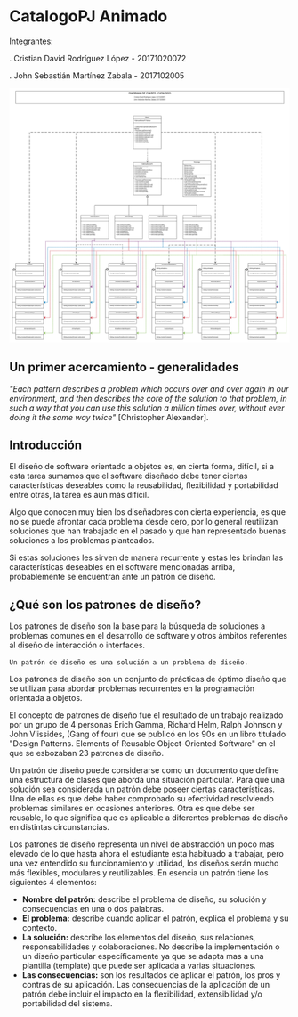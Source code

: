 # CatalogoPJ Animado 

Integrantes: 

. Cristian David Rodríguez López - 20171020072 

. John Sebastián Martínez Zabala - 2017102005

![catalogo](https://github.com/cristianrodriguez05/CatalogoPJAnimado/blob/master/diagramas/Diagrama%20general.png)

## Un primer acercamiento - generalidades

*"Each pattern describes a problem which occurs over and over again in our environment, and then describes the core of the solution to that problem, in such a way that you can use this solution a million times over, without ever doing it the same way twice"* [Christopher Alexander].

## Introducción

El diseño de software orientado a objetos es, en cierta forma, difícil, si a esta tarea sumamos que el software diseñado debe tener ciertas características deseables como la reusabilidad, flexibilidad y portabilidad entre otras, la tarea es aun más difícil.

Algo que conocen muy bien los diseñadores con cierta experiencia, es que no se puede afrontar cada problema desde cero, por lo general reutilizan soluciones que han trabajado en el pasado y que han representado buenas soluciones a los problemas planteados.

Si estas soluciones les sirven de manera  recurrente y  estas les brindan las características deseables en el software mencionadas arriba, probablemente se encuentran ante un patrón de diseño.

## ¿Qué son los patrones de diseño?
Los patrones de diseño son la base para la búsqueda de soluciones a problemas comunes en el desarrollo de software y otros ámbitos referentes al diseño de interacción o interfaces.

    Un patrón de diseño es una solución a un problema de diseño.

Los patrones de diseño son un conjunto de prácticas de óptimo diseño que se utilizan para abordar problemas recurrentes en la programación orientada a objetos.

El concepto de patrones de diseño fue el resultado de un trabajo realizado por un grupo de 4 personas Erich Gamma, Richard Helm, Ralph Johnson y John Vlissides, (Gang of four) que se publicó en los 90s en un libro titulado "Design Patterns. Elements of Reusable Object-Oriented Software" en el que se esbozaban 23 patrones de diseño.

Un patrón de diseño puede considerarse como un documento que define una estructura de clases que aborda una situación particular. Para que una solución sea considerada un patrón debe poseer ciertas características. Una de ellas es que debe haber comprobado su efectividad resolviendo problemas similares en ocasiones anteriores. Otra es que debe ser reusable, lo que significa que es aplicable a diferentes problemas de diseño en distintas circunstancias.

Los patrones de diseño representa un nivel de abstracción un poco mas elevado de lo que hasta ahora el estudiante esta habituado a trabajar, pero una vez entendido su funcionamiento y utilidad, los diseños serán mucho más flexibles, modulares y reutilizables.
En esencia un patrón tiene los siguientes 4 elementos:

- **Nombre del patrón:** describe el problema de diseño, su solución y consecuencias en una o dos palabras.
- **El problema:** describe cuando aplicar el patrón, explica el problema y su contexto.
- **La solución:** describe los elementos del diseño, sus relaciones, responsabilidades y colaboraciones. No describe la implementación o un diseño particular específicamente ya que se adapta mas a una plantilla (template) que puede ser aplicada a varias situaciones.
- **Las consecuencias:** son los resultados de aplicar el patrón, los pros y contras de su aplicación. Las consecuencias de la aplicación de un patrón debe incluir el impacto en la flexibilidad, extensibilidad y/o portabilidad del sistema.
